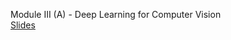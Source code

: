 Module III (A) - Deep Learning for Computer Vision    
[Slides](Slides_Module_III_DL_for_Computer_Vision.pdf)
